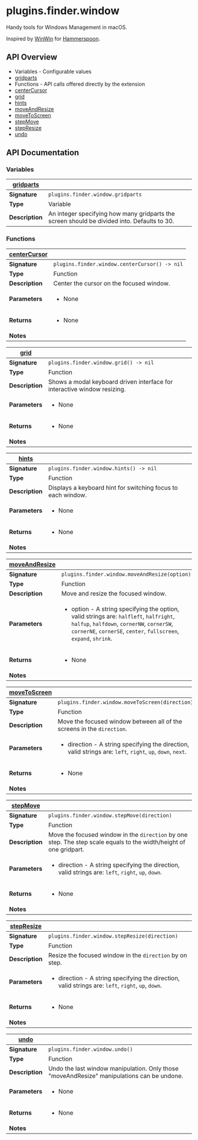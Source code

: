 # plugins.finder.window

Handy tools for Windows Management in macOS.

Inspired by [WinWin](http://www.hammerspoon.org/Spoons/WinWin.html) for [Hammerspoon](http://www.hammerspoon.org/).

## API Overview
* Variables - Configurable values
 * [gridparts](#gridparts)
* Functions - API calls offered directly by the extension
 * [centerCursor](#centerCursor)
 * [grid](#grid)
 * [hints](#hints)
 * [moveAndResize](#moveAndResize)
 * [moveToScreen](#moveToScreen)
 * [stepMove](#stepMove)
 * [stepResize](#stepResize)
 * [undo](#undo)

## API Documentation

### Variables

| [gridparts](#gridparts)         |                                                                                     |
| --------------------------------------------|-------------------------------------------------------------------------------------|
| **Signature**                               | `plugins.finder.window.gridparts`                                                                    |
| **Type**                                    | Variable                                                                     |
| **Description**                             | An integer specifying how many gridparts the screen should be divided into. Defaults to 30.                                                                     |

### Functions

| [centerCursor](#centerCursor)         |                                                                                     |
| --------------------------------------------|-------------------------------------------------------------------------------------|
| **Signature**                               | `plugins.finder.window.centerCursor() -> nil`                                                                    |
| **Type**                                    | Function                                                                     |
| **Description**                             | Center the cursor on the focused window.                                                                     |
| **Parameters**                              | <ul><li>None</li></ul> |
| **Returns**                                 | <ul><li>None</li></ul>          |
| **Notes**                                   | <ul></ul>                |

| [grid](#grid)         |                                                                                     |
| --------------------------------------------|-------------------------------------------------------------------------------------|
| **Signature**                               | `plugins.finder.window.grid() -> nil`                                                                    |
| **Type**                                    | Function                                                                     |
| **Description**                             | Shows a modal keyboard driven interface for interactive window resizing.                                                                     |
| **Parameters**                              | <ul><li>None</li></ul> |
| **Returns**                                 | <ul><li>None</li></ul>          |
| **Notes**                                   | <ul></ul>                |

| [hints](#hints)         |                                                                                     |
| --------------------------------------------|-------------------------------------------------------------------------------------|
| **Signature**                               | `plugins.finder.window.hints() -> nil`                                                                    |
| **Type**                                    | Function                                                                     |
| **Description**                             | Displays a keyboard hint for switching focus to each window.                                                                     |
| **Parameters**                              | <ul><li>None</li></ul> |
| **Returns**                                 | <ul><li>None</li></ul>          |
| **Notes**                                   | <ul></ul>                |

| [moveAndResize](#moveAndResize)         |                                                                                     |
| --------------------------------------------|-------------------------------------------------------------------------------------|
| **Signature**                               | `plugins.finder.window.moveAndResize(option)`                                                                    |
| **Type**                                    | Function                                                                     |
| **Description**                             | Move and resize the focused window.                                                                     |
| **Parameters**                              | <ul><li>option - A string specifying the option, valid strings are: `halfleft`, `halfright`, `halfup`, `halfdown`, `cornerNW`, `cornerSW`, `cornerNE`, `cornerSE`, `center`, `fullscreen`, `expand`, `shrink`.</li></ul> |
| **Returns**                                 | <ul><li>None</li></ul>          |
| **Notes**                                   | <ul></ul>                |

| [moveToScreen](#moveToScreen)         |                                                                                     |
| --------------------------------------------|-------------------------------------------------------------------------------------|
| **Signature**                               | `plugins.finder.window.moveToScreen(direction)`                                                                    |
| **Type**                                    | Function                                                                     |
| **Description**                             | Move the focused window between all of the screens in the `direction`.                                                                     |
| **Parameters**                              | <ul><li>direction - A string specifying the direction, valid strings are: `left`, `right`, `up`, `down`, `next`.</li></ul> |
| **Returns**                                 | <ul><li>None</li></ul>          |
| **Notes**                                   | <ul></ul>                |

| [stepMove](#stepMove)         |                                                                                     |
| --------------------------------------------|-------------------------------------------------------------------------------------|
| **Signature**                               | `plugins.finder.window.stepMove(direction)`                                                                    |
| **Type**                                    | Function                                                                     |
| **Description**                             | Move the focused window in the `direction` by one step. The step scale equals to the width/height of one gridpart.                                                                     |
| **Parameters**                              | <ul><li>direction - A string specifying the direction, valid strings are: `left`, `right`, `up`, `down`.</li></ul> |
| **Returns**                                 | <ul><li>None</li></ul>          |
| **Notes**                                   | <ul></ul>                |

| [stepResize](#stepResize)         |                                                                                     |
| --------------------------------------------|-------------------------------------------------------------------------------------|
| **Signature**                               | `plugins.finder.window.stepResize(direction)`                                                                    |
| **Type**                                    | Function                                                                     |
| **Description**                             | Resize the focused window in the `direction` by on step.                                                                     |
| **Parameters**                              | <ul><li>direction - A string specifying the direction, valid strings are: `left`, `right`, `up`, `down`.</li></ul> |
| **Returns**                                 | <ul><li>None</li></ul>          |
| **Notes**                                   | <ul></ul>                |

| [undo](#undo)         |                                                                                     |
| --------------------------------------------|-------------------------------------------------------------------------------------|
| **Signature**                               | `plugins.finder.window.undo()`                                                                    |
| **Type**                                    | Function                                                                     |
| **Description**                             | Undo the last window manipulation. Only those "moveAndResize" manipulations can be undone.                                                                     |
| **Parameters**                              | <ul><li>None</li></ul> |
| **Returns**                                 | <ul><li>None</li></ul>          |
| **Notes**                                   | <ul></ul>                |


